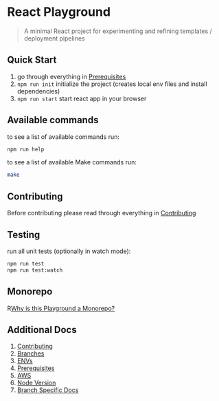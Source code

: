 React Playground
===

> A minimal React project for experimenting and refining templates / deployment pipelines


Quick Start
---

 1. go through everything in [Prerequisites](docs/common/prerequisites.md)
 2. ``npm run init`` initialize the project (creates local env files and install dependencies)
 3. ``npm run start`` start react app in your browser


Available commands
--- 

to see a list of available commands run:
```bash
npm run help
```

to see a list of available Make commands run:
```bash
make
```


Contributing
---

Before contributing please read through everything in [Contributing](docs/common/contributing.md)


Testing
---

run all unit tests (optionally in watch mode):
```bash
npm run test
npm run test:watch
```

Monorepo
---

R[Why is this Playground a Monorepo?](docs/common/monorepo-why.md)


Additional Docs
---

 1. [Contributing](docs/common/contributing.md)
 2. [Branches](docs/common/branches.md)
 3. [ENVs](docs/common/envs.md)
 4. [Prerequisites](docs/common/prerequisites.md)
 5. [AWS](docs/common/aws.md)
 6. [Node Version](docs/common/node-version.md)
 7. [Branch Specific Docs](docs/common/branches-docs.md)
